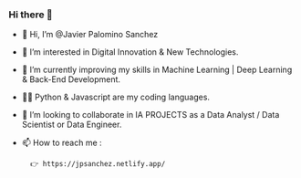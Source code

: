 ### Hi there 👋

- 👋 Hi, I’m @Javier Palomino Sanchez
- 👀 I’m interested in Digital Innovation & New Technologies.
- 🌱 I’m currently improving my skills in Machine Learning | Deep Learning & Back-End Development.
- 👨‍💻 Python & Javascript are my coding languages.
- 💞️ I’m looking to collaborate in IA PROJECTS as a Data Analyst / Data Scientist or Data Engineer.
- 📫 How to reach me :

        👉 https://jpsanchez.netlify.app/

        
